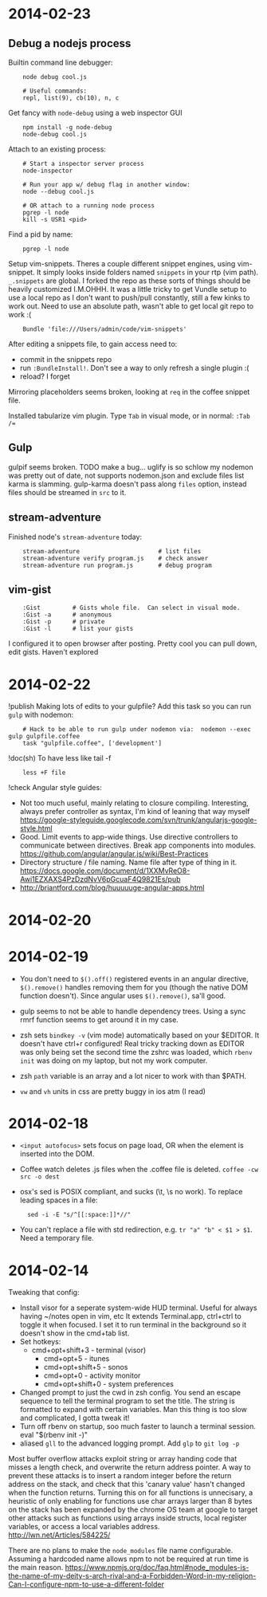 2014-02-23
==========

## Debug a nodejs process

Builtin command line debugger:

		node debug cool.js

		# Useful commands:
		repl, list(9), cb(10), n, c

Get fancy with `node-debug` using a web inspector GUI 

		npm install -g node-debug
		node-debug cool.js

Attach to an existing process:

		# Start a inspector server process
		node-inspector

		# Run your app w/ debug flag in another window:
		node --debug cool.js

		# OR attach to a running node process
		pgrep -l node
		kill -s USR1 <pid>


Find a pid by name:

		pgrep -l node
		

Setup vim-snippets.
Theres a couple different snippet engines, using vim-snippet.  It simply looks
inside folders named `snippets` in your rtp (vim path).  `_.snippets` are global.
I forked the repo as these sorts of things should be heavily customized I.M.OHHH.
It was a little tricky to get Vundle setup to use a local repo as I don't want to
push/pull constantly, still a few kinks to work out.  Need to use an absolute path,
wasn't able to get local git repo to work :(

		Bundle 'file:///Users/admin/code/vim-snippets'

After editing a snippets file, to gain access need to:

- commit in the snippets repo
- run `:BundleInstall!`.  Don't see a way to only refresh a single plugin :(
- reload? I forget

Mirroring placeholders seems broken, looking at `req` in the coffee snippet file.


Installed tabularize vim plugin.  Type `Tab` in visual mode, or in normal: `:Tab /=`


## Gulp

gulpif seems broken.  TODO make a bug...
uglify is so schlow
my nodemon was pretty out of date, not supports nodemon.json and exclude files list
karma is slamming.  gulp-karma doesn't pass along `files` option, instead files
should be streamed in `src` to it.

## stream-adventure

Finished node's `stream-adventure` today:

		stream-adventure                      # list files
		stream-adventure verify program.js    # check answer
		stream-adventure run program.js       # debug program

## vim-gist

		:Gist         # Gists whole file.  Can select in visual mode.
		:Gist -a      # anonymous
		:Gist -p      # private
		:Gist -l      # list your gists

I configured it to open browser after posting.
Pretty cool you can pull down, edit gists.  Haven't explored

2014-02-22
==========
!publish
Making lots of edits to your gulpfile?  Add this task so you can run `gulp` with nodemon:

		# Hack to be able to run gulp under nodemon via:  nodemon --exec gulp gulpfile.coffee
		task "gulpfile.coffee", ['development']

!doc(sh)
To have less like tail -f

		less +F file

!check
Angular style guides:
- Not too much useful, mainly relating to closure compiling.  Interesting, always prefer controller as syntax, I'm kind of leaning that way myself
	https://google-styleguide.googlecode.com/svn/trunk/angularjs-google-style.html
- Good.  Limit events to app-wide things.  Use directive controllers to communicate between directives.  Break app components into modules.
	https://github.com/angular/angular.js/wiki/Best-Practices
- Directory structure / file naming.  Name file after type of thing in it.
  https://docs.google.com/document/d/1XXMvReO8-Awi1EZXAXS4PzDzdNvV6pGcuaF4Q9821Es/pub
- http://briantford.com/blog/huuuuuge-angular-apps.html

2014-02-20
==========


2014-02-19
==========
- You don't need to `$().off()` registered events in an angular directive,
	`$().remove()` handles removing them for you (though the native DOM function
	doesn't).  Since angular uses `$().remove()`, sa'll good.

- gulp seems to not be able to handle dependency trees.  Using a sync rmrf
	function seems to get around it in my case.
- zsh sets `bindkey -v` (vim mode) automatically based on your $EDITOR.  It
	doesn't have ctrl+r configured!  Real tricky tracking down as EDITOR was only
	being set the second time the zshrc was loaded, which `rbenv init` was doing
	on my laptop, but not my work computer.
- zsh `path` variable is an array and a lot nicer to work with than $PATH.
- `vw` and `vh` units in css are pretty buggy in ios atm (I read)

2014-02-18
==========
- `<input autofocus>` sets focus on page load, OR when the element is inserted into the DOM.
- Coffee watch deletes .js files when the .coffee file is deleted.  `coffee -cw src -o dest`
- osx's sed is POSIX compliant, and sucks (\t, \s no work).  To replace leading spaces in a file:

		sed -i -E "s/^[[:space:]]*//"

- You can't replace a file with std redirection, e.g. `tr "a" "b" < $1 > $1`.
	Need a temporary file.

2014-02-14
==========
Tweaking that config:

- Install visor for a seperate system-wide HUD terminal.  Useful for always having ~/notes open in vim, etc
  It extends Terminal.app, ctrl+ctrl to toggle it when focused.  I set it to run terminal in the background
	so it doesn't show in the cmd+tab list.
- Set hotkeys:
  - cmd+opt+shift+3 - terminal (visor)
	- cmd+opt+5 - itunes
	- cmd+opt+shift+5 - sonos
	- cmd+opt+0 - activity monitor
	- cmd+opt+shift+0 - system preferences
- Changed prompt to just the cwd in zsh config.  You send an escape sequence to
	tell the terminal program to set the title.  The string is formatted to
	expand with certain variables.  Man this thing is too slow and complicated, I
	gotta tweak it!
- Turn off rbenv on startup, soo much faster to launch a terminal session.  eval "$(rbenv init -)"
- aliased `gll` to the advanced logging prompt.  Add `glp` to `git log -p`


Most buffer overflow attacks exploit string or array handing code that misses a
length check, and overwrite the return address pointer.  A way to prevent these
attacks is to insert a random integer before the return address on the stack,
and check that this 'canary value' hasn't changed when the function returns.
Turning this on for all functions is unnecisary, a heuristic of only enabling
for functions use char arrays larger than 8 bytes on the stack has been
expanded by the chrome OS team at google to target other attacks such as
functions using arrays inside structs, local register variables, or access a
local variables address.
http://lwn.net/Articles/584225/


There are no plans to make the `node_modules` file name configurable.  Assuming
a hardcoded name allows npm to not be required at run time is the main reason.
https://www.npmjs.org/doc/faq.html#node_modules-is-the-name-of-my-deity-s-arch-rival-and-a-Forbidden-Word-in-my-religion-Can-I-configure-npm-to-use-a-different-folder


